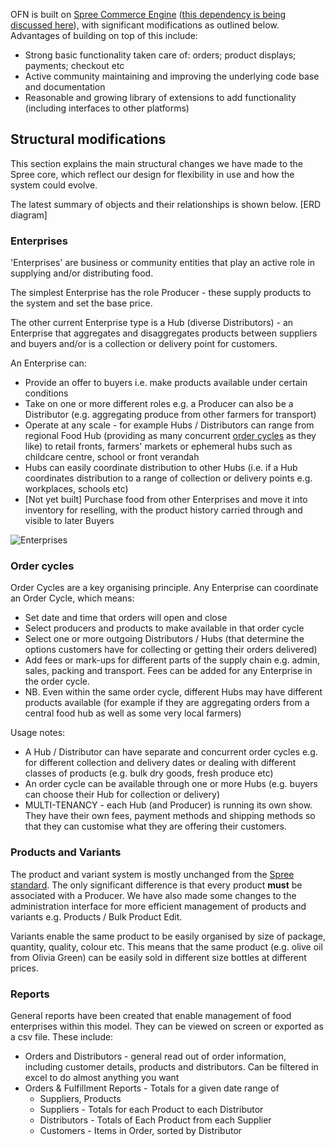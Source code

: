 OFN is built on [Spree Commerce Engine](https://spreecommerce.org/) ([this dependency is being discussed here](https://community.openfoodnetwork.org/t/bye-bye-spree-or-spree-v2-1-and-beyond/1598)), with significant modifications as outlined below. Advantages of building on top of this include:

* Strong basic functionality taken care of: orders; product displays; payments; checkout etc
* Active community maintaining and improving the underlying code base and documentation
* Reasonable and growing library of extensions to add functionality (including interfaces to other platforms)

## Structural modifications <a id="Structure">

This section explains the main structural changes we have made to the Spree core, which reflect our design for flexibility in use and how the system could evolve.

The latest summary of objects and their relationships is shown below.
[ERD diagram]


### Enterprises <a id="Enterprises">

'Enterprises' are business or community entities that play an active role in supplying and/or distributing food. 

The simplest Enterprise has the role Producer - these supply products to the system and set the base price.

The other current Enterprise type is a Hub (diverse Distributors) - an Enterprise that aggregates and disaggregates products between suppliers and buyers and/or is a collection or delivery point for customers.

An Enterprise can: 
*  Provide an offer to buyers i.e. make products available under certain conditions
*  Take on one or more different roles e.g. a Producer can also be a Distributor (e.g. aggregating produce from other farmers for transport) 
*  Operate at any scale - for example Hubs / Distributors can range from regional Food Hub (providing as many concurrent [order cycles](#ordercycles) as they like) to retail fronts, farmers' markets or ephemeral hubs such as childcare centre, school or front verandah
*  Hubs can easily coordinate distribution to other Hubs (i.e. if a Hub coordinates distribution to a range of collection or delivery points e.g. workplaces, schools etc)
*  [Not yet built] Purchase food from other Enterprises and move it into inventory for reselling, with the product history carried through and visible to later Buyers

![Enterprises](http://openfoodweb.org/foundation/wp-content/uploads/2013/02/Enterprises-1.png)


### Order cycles <a id="ordercycles">

Order Cycles are a key organising principle. Any Enterprise can coordinate an Order Cycle, which means:
*  Set date and time that orders will open and close
*  Select producers and products to make available in that order cycle
*  Select one or more outgoing Distributors / Hubs (that determine the options customers have for collecting or getting their orders delivered)
*  Add fees or mark-ups for different parts of the supply chain e.g. admin, sales, packing and transport. Fees can be added for any Enterprise in the order cycle.
*  NB. Even within the same order cycle, different Hubs may have different products available (for example if they are aggregating orders from a central food hub as well as some very local farmers)

Usage notes:
*  A Hub / Distributor can have separate and concurrent order cycles e.g. for different collection and delivery dates or dealing with different classes of products (e.g. bulk dry goods, fresh produce etc)
*  An order cycle can be available through one or more Hubs (e.g. buyers can choose their Hub for collection or delivery)
*  MULTI-TENANCY - each Hub (and Producer) is running its own show. They have their own fees, payment methods and shipping methods so that they can customise what they are offering their customers.


### Products and Variants <a id="Products">

The product and variant system is mostly unchanged from the [Spree standard](http://guides.spreecommerce.com/products_and_variants.html). The only significant difference is that every product **must** be associated with a Producer. We have also made some changes to the administration interface for more efficient management of products and variants e.g. Products / Bulk Product Edit. 

Variants enable the same product to be easily organised by size of package, quantity, quality, colour etc. This means that the same product (e.g. olive oil from Olivia Green) can be easily sold in different size bottles at different prices.


### Reports <a id="Reports">

General reports have been created that enable management of food enterprises within this model. They can be viewed on screen or exported as a csv file. These include:

* Orders and Distributors - general read out of order information, including customer details, products and distributors. Can be filtered in excel to do almost anything you want
* Orders & Fulfillment Reports - Totals for a given date range of
  - Suppliers, Products
  - Suppliers - Totals for each Product to each Distributor
  - Distributors - Totals of Each Product from each Supplier
  - Customers - Items in Order, sorted by Distributor

